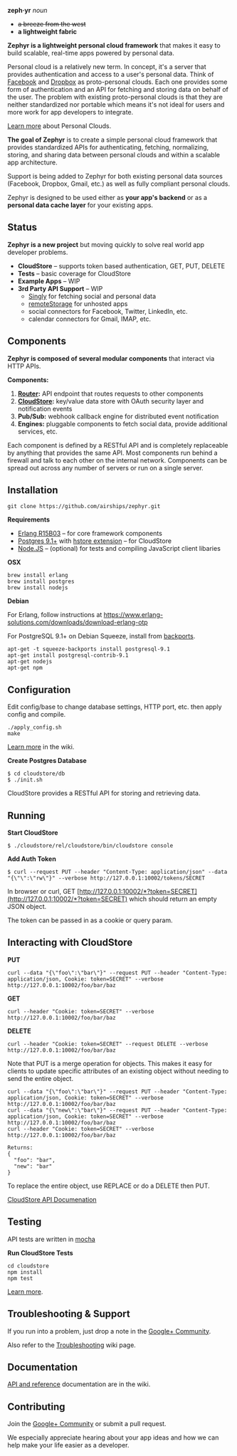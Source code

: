 **zeph·yr** _noun_
* ~~a breeze from the west~~
* **a lightweight fabric**

**Zephyr is a lightweight personal cloud framework** that makes it easy to build
scalable, real-time apps powered by personal data.

Personal cloud is a relatively new term. In concept, it's a server that
provides authentication and access to a user's personal data. Think of
[Facebook](https://www.facebook.com) and [Dropbox](https://www.dropbox.com/)
as proto-personal clouds. Each one provides some form of authentication
and an API for fetching and storing data on behalf of the user. The problem
with existing proto-personal clouds is that they are neither standardized nor
portable which means it's not ideal for users and more work for app developers
to integrate.

[Learn more](https://github.com/airships/zephyr/wiki/Personal-Clouds)
about Personal Clouds.

**The goal of Zephyr** is to create a simple personal cloud framework that
provides standardized APIs for authenticating, fetching, normalizing,
storing, and sharing data between personal clouds and within a scalable
app architecture.

Support is being added to Zephyr for both existing personal data sources
(Facebook, Dropbox, Gmail, etc.) as well as fully compliant personal clouds.

Zephyr is designed to be used either as **your app's backend** or as a
**personal data cache layer** for your existing apps.



## Status

**Zephyr is a new project** but moving quickly to solve real world app developer problems.

* **CloudStore** – supports token based authentication, GET, PUT, DELETE
* **Tests** – basic coverage for CloudStore
* **Example Apps** – WIP
* **3rd Party API Support** – WIP
  * [Singly](http://singly.com) for fetching social and personal data
  * [remoteStorage](http://remotestorage.io) for unhosted apps
  * social connectors for Facebook, Twitter, LinkedIn, etc.
  * calendar connectors for Gmail, IMAP, etc.



## Components

**Zephyr is composed of several modular components** that interact via HTTP APIs.

**Components:**

1. **[Router](https://github.com/airships/zephyr/wiki/Routes):** API endpoint that routes requests to other components
2. **[CloudStore](https://github.com/airships/zephyr/wiki/CloudStore-API):**
   key/value data store with OAuth security layer and notification events
3. **Pub/Sub:** webhook callback engine for distributed event notification
4. **Engines:** pluggable components to fetch social data, provide additional services, etc.

Each component is defined by a RESTful API and is completely replaceable by anything that provides the same API.
Most components run behind a firewall and talk to each other on the internal network.
Components can be spread out across any number of servers or run on a single server.



## Installation

    git clone https://github.com/airships/zephyr.git


**Requirements**

* [Erlang R15B03](https://www.erlang-solutions.com/downloads/download-erlang-otp) – for core framework components
* [Postgres 9.1+](http://www.postgresql.org/) with [hstore extension](http://www.postgresql.org/docs/9.1/static/hstore.html) – for CloudStore
* [Node.JS](http://nodejs.org/) – (optional) for tests and compiling JavaScript client libaries

**OSX**

    brew install erlang
    brew install postgres
    brew install nodejs

**Debian**

For Erlang, follow instructions at https://www.erlang-solutions.com/downloads/download-erlang-otp

For PostgreSQL 9.1+ on Debian Squeeze, install from [backports](http://backports-master.debian.org/Instructions/).

    apt-get -t squeeze-backports install postgresql-9.1
    apt-get install postgresql-contrib-9.1
    apt-get nodejs
    apt-get npm



## Configuration

Edit config/base to change database settings, HTTP port, etc. then apply config and compile.

    ./apply_config.sh
    make

[Learn more](https://github.com/airships/zephyr/wiki/Configuration) in the wiki.

**Create Postgres Database**

    $ cd cloudstore/db
    $ ./init.sh

CloudStore provides a RESTful API for storing and retrieving data.



## Running

**Start CloudStore**

    $ ./cloudstore/rel/cloudstore/bin/cloudstore console

**Add Auth Token**

    $ curl --request PUT --header "Content-Type: application/json" --data "{\"\":\"rw\"}" --verbose http://127.0.0.1:10002/tokens/SECRET


In browser or curl, GET [http://127.0.0.1:10002/*?token=SECRET](http://127.0.0.1:10002/*?token=SECRET) which should return an empty JSON object.

The token can be passed in as a cookie or query param.



## Interacting with CloudStore

**PUT**

    curl --data "{\"foo\":\"bar\"}" --request PUT --header "Content-Type: application/json, Cookie: token=SECRET" --verbose http://127.0.0.1:10002/foo/bar/baz

**GET**

    curl --header "Cookie: token=SECRET" --verbose http://127.0.0.1:10002/foo/bar/baz

**DELETE**

    curl --header "Cookie: token=SECRET" --request DELETE --verbose http://127.0.0.1:10002/foo/bar/baz

Note that PUT is a merge operation for objects.
This makes it easy for clients to update specific attributes of an existing object without needing to send the entire object.

    curl --data "{\"foo\":\"bar\"}" --request PUT --header "Content-Type: application/json, Cookie: token=SECRET" --verbose http://127.0.0.1:10002/foo/bar/baz
    curl --data "{\"new\":\"bar\"}" --request PUT --header "Content-Type: application/json, Cookie: token=SECRET" --verbose http://127.0.0.1:10002/foo/bar/baz
    curl --header "Cookie: token=SECRET" --verbose http://127.0.0.1:10002/foo/bar/baz

    Returns:
    {
      "foo": "bar",
      "new": "bar"
    }

To replace the entire object, use REPLACE or do a DELETE then PUT.

[CloudStore API Documenation](https://github.com/airships/zephyr/wiki/CloudStore-API)



## Testing

API tests are written in [mocha](http://visionmedia.github.com/mocha/)

**Run CloudStore Tests**

    cd cloudstore
    npm install
    npm test

[Learn more](https://github.com/airships/zephyr/wiki/Testing).



## Troubleshooting & Support

If you run into a problem, just drop a note in the [Google+ Community](https://plus.google.com/u/1/communities/107361427153729973121).

Also refer to the [Troubleshooting](https://github.com/airships/zephyr/wiki/Troubleshooting) wiki page.



## Documentation

[API and reference](https://github.com/airships/zephyr/wiki) documentation are in the wiki.



## Contributing

Join the [Google+ Community](https://plus.google.com/u/1/communities/107361427153729973121) or submit a pull request.

We especially appreciate hearing about your app ideas and how we can help make your life easier as a developer.


